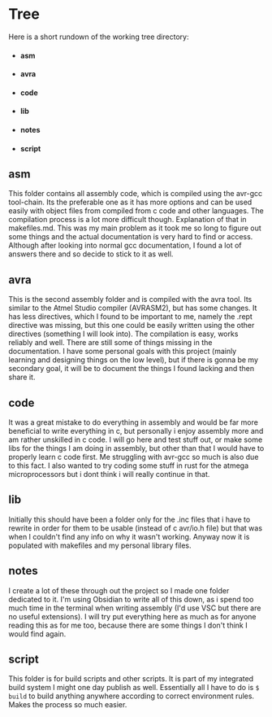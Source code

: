 # Tree
Here is a short rundown of the working tree directory:

- #### asm
- #### avra
- #### code
- #### lib
- #### notes
- #### script

## asm
This folder contains all assembly code, which is compiled using the avr-gcc tool-chain. Its the preferable one as it has more options and can be used easily with object files from compiled from c code and other languages.
The compilation process is a lot more difficult though. Explanation of that in makefiles.md.
This was my main problem as it took me so long to figure out some things and the actual documentation is very hard to find or access. Although after looking into normal gcc documentation, I found a lot of answers there and so decide to stick to it as well.
## avra
This is the second assembly folder and is compiled with the avra tool. Its similar to the Atmel Studio compiler (AVRASM2), but has some changes. It has less directives, which I found to be important to me, namely the .rept directive was missing, but this one could be easily written using the other directives (something I will look into).
The compilation is easy, works reliably and well. There are still some of things missing in the documentation. I have some personal goals with this project (mainly learning and designing things on the low level), but if there is gonna be my secondary goal, it will be to document the things I found lacking and then share it.
## code
It was a great mistake to do everything in assembly and would be far more beneficial to write everything in c, but personally i enjoy assembly more and am rather unskilled in c code. I will go here and test stuff out, or make some libs for the things I am doing in assembly, but other than that I would have to properly learn c code first.
Me struggling with avr-gcc so much is also due to this fact. I also wanted to try coding some stuff in rust for the atmega microprocessors but i dont think i will really continue in that.

## lib
Initially this should have been a folder only for the .inc files that i have to rewrite in order for them to be usable (instead of c avr/io.h file) but that was when I couldn't find any info on why it wasn't working. Anyway now it is populated with makefiles and my personal library files.

## notes
I create a lot of these through out the project so I made one folder dedicated to it. I'm using Obsidian to write all of this down, as i spend too much time in the terminal when writing assembly (I'd use VSC but there are no useful extensions). I will try put everything here as much as for anyone reading this as for me too, because there are some things I don't think I would find again.
## script
This folder is for build scripts and other scripts. It is part of my integrated build system I might one day publish as well. Essentially all I have to do is `$ build` to build anything anywhere according to correct environment rules. Makes the process so much easier.